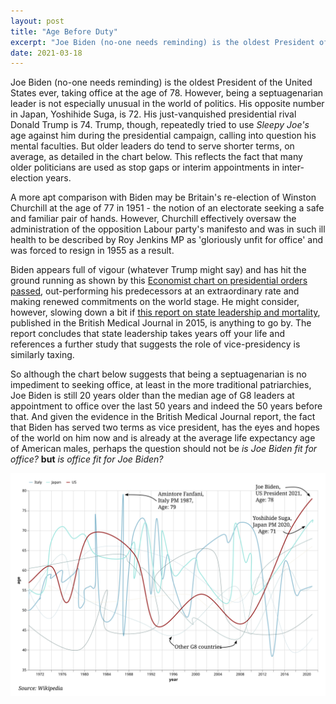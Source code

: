 ```yaml
---
layout: post
title: "Age Before Duty"
excerpt: "Joe Biden (no-one needs reminding) is the oldest President of the United States ever, taking office at the age of 78. However, being a septuagenarian leader is not especially unusual in the world of politics..."
date: 2021-03-18
---
```


Joe Biden (no-one needs reminding) is the oldest President of the United States ever, taking office at the age of 78. However, being a septuagenarian leader is not especially unusual in the world of politics. His opposite number in Japan, Yoshihide Suga, is 72. His just-vanquished presidential rival Donald Trump is 74. Trump, though, repeatedly tried to use *Sleepy Joe's* age against him during the presidential campaign, calling into question his mental faculties. But older leaders do tend to serve shorter terms, on average, as detailed in the chart below. This reflects the fact that many older politicians are used as stop gaps or interim appointments in inter-election years.

A more apt comparison with Biden may be Britain's re-election of Winston Churchill at the age of 77 in 1951 - the notion of an electorate seeking a safe and familiar pair of hands. However, Churchill effectively oversaw the administration of the opposition Labour party's manifesto and was in such ill health to be described by Roy Jenkins MP as 'gloriously unfit for office' and was forced to resign in 1955 as a result.

Biden appears full of vigour (whatever Trump might say) and has hit the ground running as shown by this [Economist chart on presidential orders passed](https://www.economist.com/graphic-detail/2021/01/22/joe-biden-is-taking-executive-action-at-a-record-pace), out-performing his predecessors at an extraordinary rate and making renewed commitments on the world stage. He might consider, however, slowing down a bit if [this report on state leadership and mortality](https://www.bmj.com/content/351/bmj.h6424), published in the British Medical Journal in 2015, is anything to go by. The report concludes that state leadership takes years off your life and references a further study that suggests the role of vice-presidency is similarly taxing.

So although the chart below suggests that being a septuagenarian is no impediment to seeking office, at least in the more traditional patriarchies, Joe Biden is still 20 years older than the median age of G8 leaders at appointment to office over the last 50 years and indeed the 50 years before that. And given the evidence in the British Medical Journal report, the fact that Biden has served two terms as vice president, has the eyes and hopes of the world on him now and is already at the average life expectancy age of American males, perhaps the question should not be *is Joe Biden fit for office?* **but** *is office fit for Joe Biden?*

<p align='center'>
  <img src='/assets/ageBeforeDuty.svg'/>
</p>